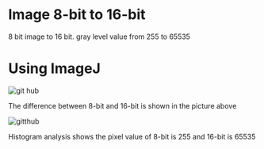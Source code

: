 # Image 8-bit to 16-bit
8 bit image to 16 bit. gray level value from 255 to 65535

# Using ImageJ
![git hub](https://user-images.githubusercontent.com/79122348/133567556-ccbe1983-a6e7-4679-bde0-c179d0eacedf.png)

The difference between 8-bit and 16-bit is shown in the picture above

![gitthub](https://user-images.githubusercontent.com/79122348/133567446-f9522df2-e7a3-40d6-baa6-d8584e7bbc1e.png)

Histogram analysis shows the pixel value of 8-bit is 255 and 16-bit is 65535
